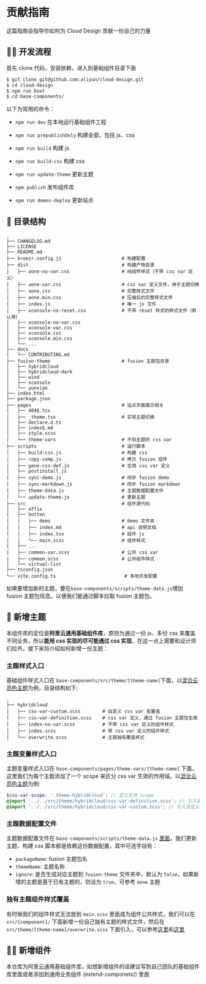 # 贡献指南

这篇指南会指导你如何为 Cloud Design 贡献一份自己的力量

## 👩‍💻 开发流程
首先 clone 代码，安装依赖，进入到基础组件目录下面
```bash
$ git clone git@github.com:aliyun/cloud-design.git
$ cd cloud-design
$ npm run boot
$ cd base-components/
```

以下为常用的命令：

- `npm run dev` 在本地运行基础组件工程

- `npm run prepublishOnly` 构建全部，包括 js、css
- `npm run build` 构建 js
- `npm run build-css` 构建 css

- `npm run update-theme` 更新主题
- `npm publish` 发布组件库
- `npm run demos-deploy` 更新站点


## 📖 目录结构

```
.
├── CHANGELOG.md
├── LICENSE
├── README.md
├── breezr.config.js                      # 构建配置
├── dist                                  # 构建产物目录
│   ├── aone-no-var.css                   # 纯组件样式（不带 css var 定义）
│   ├── aone-var.css                      # css var 定义文件，用于主题切换
│   ├── aone.css                          # 完整样式文件
│   ├── aone.min.css                      # 压缩后的完整样式文件
│   ├── index.js                          # 唯一 js 文件
│   ├── xconsole-no-reset.css             # 不带 reset 样式的样式文件（默认带）
│   ├── xconsole-no-var.css
│   ├── xconsole-var.css
│   ├── xconsole.css
│   ├── xconsole.min.css
│   └── ...
├── docs
│   └── CONTRIBUTING.md
├── fusion-theme                          # fusion 主题包目录
│   ├── hybridcloud                       
│   ├── hybridcloud-dark
│   ├── wind
│   ├── xconsole
│   └── yunxiao
├── index.html
├── package.json
├── pages                                 # 站点页面展示相关
│   ├── 404$.tsx
│   ├── _theme.tsx                        # 实现主题切换
│   ├── declare.d.ts
│   ├── index$.md
│   ├── style.scss
│   └── theme-vars                        # 不同主题的 css var
├── scripts                               # 运行脚本
│   ├── build-css.js                      # 构建 css
│   ├── copy-comp.js                      # 拷贝 fusion 组件
│   ├── gene-css-def.js                   # 生成 css var 定义
│   ├── postinstall.js
│   ├── sync-demo.js                      # 同步 fusion demo
│   ├── sync-markdown.js                  # 同步 fusion markdown
│   ├── theme-data.js                     # 主题数据配置文件
│   └── update-theme.js                   # 更新主题
├── src                                   # 组件源代码
│   ├── affix
│   ├── button
│   │   ├── demo                          # demo 文件夹
│   │   ├── index.md                      # api 说明文档
│   │   ├── index.tsx                     # 组件 js
│   │   └── main.scss                     # 组件样式
|   ├── ...
|   ├── common-var.scss                   # 公共 css var
|   ├── common.scss                       # 公共组件样式
│   └── virtual-list
├── tsconfig.json
└── vite.config.ts                         # 本地开发配置
```



如果要增加新的主题，要在`base-components/scripts/theme-data.js`增加 fusion 主题包信息。以便我们能通过脚本拉取 fusion 主题包。

## 🎨 新增主题
本组件库的定位是**阿里云通用基础组件库**，原则为通过一份 js、多份 css 来覆盖不同业务，所以**能用 css 实现的尽可能通过 css 实现**，在这一点上需要和设计师们拉齐。接下来将介绍如何新增一份主题：

### 主题样式入口
基础组件样式入口在 `base-components/src/theme/[theme-name]`下面，以[混合云亮色主题](https://github.com/aliyun/cloud-design/tree/master/base-components/src/theme/hybridcloud)为例，目录结构如下:

```
.
├── hybridcloud
│   ├── css-var-custom.scss        # 自定义 css var 变量值
│   ├── css-var-definition.scss    # css var 定义，通过 fusion 主题包生成
│   ├── index-no-var.scss          # 不带 css var 定义的组件样式
│   ├── index.scss                 # 带 css var 定义的组件样式
│   └── overwrite.scss             # 主题独有覆盖样式          
```

### 主题变量样式入口
主题变量样式入口在 `base-components/pages/theme-vars/[theme-name]` 下面，这里我们为每个主题添加了一个 scope 来区分 css var 生效的作用域。以[混合云亮色主题](https://github.com/aliyun/cloud-design/blob/master/base-components/pages/theme-vars/hybridcloud.scss)为例: 

```scss
$css-var-scope: '.theme-hybridcloud'; // 定义生效 scope
@import '../../src/theme/hybridcloud/css-var-definition.scss'; // 引入基础组件 css var 定义
@import '../../src/theme/hybridcloud/css-var-custom.scss'; // 引入自定义 css var
```

### 主题数据配置文件
主题数据配置文件在 `base-components/scripts/theme-data.js` [里面](https://github.com/aliyun/cloud-design/blob/master/base-components/scripts/theme-data.js)，我们更新主题、构建 css 脚本都是依赖这份数据配置，其中可选字段有：

- `packageName`: fusion 主题包名
- `themeName`: 主题名称
- `ignore`: 是否生成对应主题到 `fusion-theme` 文件夹中，默认为 `false`，如果新增的主题是基于已有主题的，则设为 `true`，可参考 `aone` 主题

### 独有主题组件样式覆盖
有时候我们的组件样式无法放到 `main.scss` 里面成为组件公共样式，我们可以在 `src/[component]/` 下面新增一份自己独有主题的样式文件，然后在 `src/theme/[theme-name]/overwrite.scss` 下面引入，可以参考[这里](https://github.com/aliyun/cloud-design/blob/master/base-components/src/theme/hybridcloud/overwrite.scss)和[这里](https://github.com/aliyun/cloud-design/blob/master/base-components/src/checkbox/hybridcloud.scss)



## 🙋‍♀️ 新增组件
本仓库为阿里云通用基础组件库，如想新增组件的话建议写到自己团队的基础组件库里面或者添加到通用业务组件 (extend-componets/) 里面